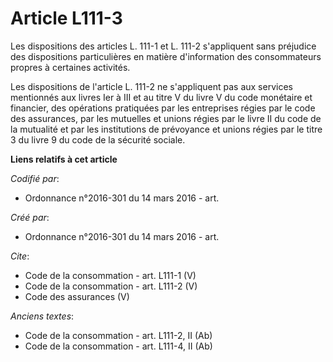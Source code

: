 # Article L111-3

Les dispositions des articles L. 111-1 et L. 111-2 s'appliquent sans préjudice des dispositions particulières en matière
d'information des consommateurs propres à certaines activités. 

Les dispositions de l'article L. 111-2 ne s'appliquent pas aux services mentionnés aux livres Ier à III et au titre V du
livre V du code monétaire et financier, des opérations pratiquées par les entreprises régies par le code des assurances, par
les mutuelles et unions régies par le livre II du code de la mutualité et par les institutions de prévoyance et unions régies
par le titre 3 du livre 9 du code de la sécurité sociale.

**Liens relatifs à cet article**

_Codifié par_:

  - Ordonnance n°2016-301 du 14 mars 2016 - art.

_Créé par_:

  - Ordonnance n°2016-301 du 14 mars 2016 - art.

_Cite_:

  - Code de la consommation - art. L111-1 (V)
  - Code de la consommation - art. L111-2 (V)
  - Code des assurances (V)

_Anciens textes_:

  - Code de la consommation - art. L111-2, II (Ab)
  - Code de la consommation - art. L111-4, II (Ab)
